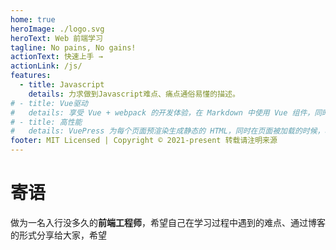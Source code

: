```yaml
---
home: true
heroImage: ./logo.svg
heroText: Web 前端学习
tagline: No pains, No gains!
actionText: 快速上手 →
actionLink: /js/
features:
  - title: Javascript
    details: 力求做到Javascript难点、痛点通俗易懂的描述。
# - title: Vue驱动
#   details: 享受 Vue + webpack 的开发体验，在 Markdown 中使用 Vue 组件，同时可以使用 Vue 来开发自定义主题。
# - title: 高性能
#   details: VuePress 为每个页面预渲染生成静态的 HTML，同时在页面被加载的时候，将作为 SPA 运行。
footer: MIT Licensed | Copyright © 2021-present 转载请注明来源
---
```


# 寄语

做为一名入行没多久的**前端工程师**，希望自己在学习过程中遇到的难点、通过博客的形式分享给大家，希望
